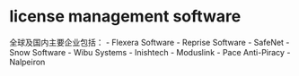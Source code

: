 # license management software

全球及国内主要企业包括：
    - Flexera Software
    - Reprise Software
    - SafeNet
    - Snow Software
    - Wibu Systems
    - Inishtech
    - Moduslink
    - Pace Anti-Piracy
    - Nalpeiron
